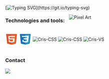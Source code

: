 [![Typing SVG](https://readme-typing-svg.herokuapp.com?font=Fira+Code&pause=1000&width=435&lines=Hi%2C+everyone!;Welcome+to+mi+Github+profile!)](https://git.io/typing-svg)

<img src="https://i.pinimg.com/originals/b5/33/26/b53326998608762594cfc9ca3317bcf4.gif" alt="Pixel Art" align="right" width="300">

### Technologies and tools:

<div style="display: inline_block"><br>
  
  <img align="center" alt="Cris-HTML" height="35" width="40" src="https://raw.githubusercontent.com/devicons/devicon/master/icons/html5/html5-original.svg">
  <img align="center" alt="Cris-CSS" height="35" width="40" src="https://raw.githubusercontent.com/devicons/devicon/master/icons/css3/css3-original.svg">
  <img align="center" alt="Cris-CSS" height="35" width="40" <img src="https://cdn.jsdelivr.net/gh/devicons/devicon@latest/icons/python/python-original.svg" /> 
  <img align="center" alt="Cris-CSS" height="35" width="40" <img src="https://cdn.jsdelivr.net/gh/devicons/devicon@latest/icons/cplusplus/cplusplus-original.svg" />
  <img align="center" alt="Cris-VS" height="35" width="40" src="https://cdn.jsdelivr.net/gh/devicons/devicon/icons/vscode/vscode-original.svg">
</div><br>


    
### Contact

<div> 
  <a href="mailto:paullolageneto76@gmail.com"><img src="https://img.shields.io/badge/-Gmail-%23333?style=for-the-badge&logo=gmail&logoColor=white" target="_blank"></a>
</div>
